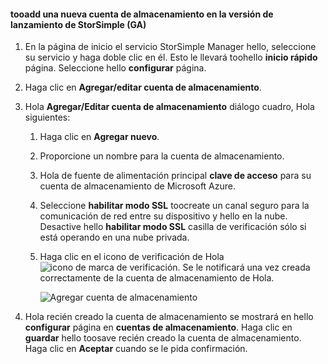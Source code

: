 <!--author=SharS last changed: 9/17/15-->

#### <a name="tooadd-a-new-storage-account-in-storsimple-release-version-ga"></a>tooadd una nueva cuenta de almacenamiento en la versión de lanzamiento de StorSimple (GA)
1. En la página de inicio el servicio StorSimple Manager hello, seleccione su servicio y haga doble clic en él. Esto le llevará toohello **inicio rápido** página. Seleccione hello **configurar** página.
2. Haga clic en **Agregar/editar cuenta de almacenamiento**.
3. Hola **Agregar/Editar cuenta de almacenamiento** diálogo cuadro, Hola siguientes:
   
   1. Haga clic en **Agregar nuevo**.
   2. Proporcione un nombre para la cuenta de almacenamiento.
   3. Hola de fuente de alimentación principal **clave de acceso** para su cuenta de almacenamiento de Microsoft Azure.
   4. Seleccione **habilitar modo SSL** toocreate un canal seguro para la comunicación de red entre su dispositivo y hello en la nube. Desactive hello **habilitar modo SSL** casilla de verificación sólo si está operando en una nube privada.
   5. Haga clic en el icono de verificación de Hola ![icono de marca de verificación](./media/storsimple-configure-new-storage-account/HCS_CheckIcon-include.png). Se le notificará una vez creada correctamente de la cuenta de almacenamiento de Hola.
      
      ![Agregar cuenta de almacenamiento](./media/storsimple-configure-new-storage-account/HCS_AddStorageAccount-include.png)
4. Hola recién creado la cuenta de almacenamiento se mostrará en hello **configurar** página en **cuentas de almacenamiento**. Haga clic en **guardar** hello toosave recién creado la cuenta de almacenamiento. Haga clic en **Aceptar** cuando se le pida confirmación.


